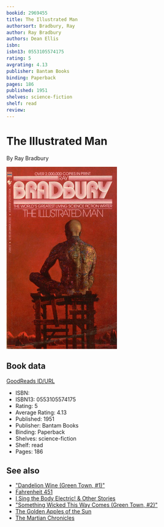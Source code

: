 ```yaml
---
bookid: 2969455
title: The Illustrated Man
authorsort: Bradbury, Ray
author: Ray Bradbury
authors: Dean Ellis
isbn: 
isbn13: 0553105574175
rating: 5
avgrating: 4.13
publisher: Bantam Books
binding: Paperback
pages: 186
published: 1951
shelves: science-fiction
shelf: read
review: 
---
```


# The Illustrated Man

By Ray Bradbury

![](../../assets/bookcovers/1240527514l/2969455.jpg)

## Book data

[GoodReads ID/URL](https://www.goodreads.com/book/show/2969455)

- ISBN: 
- ISBN13: 0553105574175
- Rating: 5
- Average Rating: 4.13
- Published: 1951
- Publisher: Bantam Books
- Binding: Paperback
- Shelves: science-fiction
- Shelf: read
- Pages: 186


## See also

- ["Dandelion Wine (Green Town, #1)"](Dandelion_Wine_Green_Town__1.md)
- [Fahrenheit 451](Fahrenheit_451.md)
- [I Sing the Body Electric! & Other Stories](I_Sing_the_Body_Electric!_and_Other_Stories.md)
- ["Something Wicked This Way Comes (Green Town, #2)"](Something_Wicked_This_Way_Comes_Green_Town__2.md)
- [The Golden Apples of the Sun](The_Golden_Apples_of_the_Sun.md)
- [The Martian Chronicles](The_Martian_Chronicles.md)
